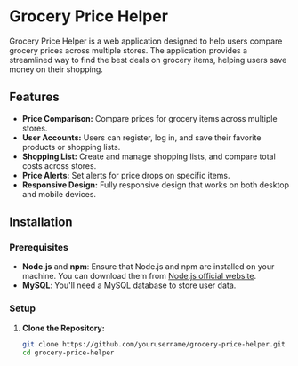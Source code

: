 # Grocery Price Helper

Grocery Price Helper is a web application designed to help users compare grocery prices across multiple stores. The application provides a streamlined way to find the best deals on grocery items, helping users save money on their shopping.

## Features

- **Price Comparison:** Compare prices for grocery items across multiple stores.
- **User Accounts:** Users can register, log in, and save their favorite products or shopping lists.
- **Shopping List:** Create and manage shopping lists, and compare total costs across stores.
- **Price Alerts:** Set alerts for price drops on specific items.
- **Responsive Design:** Fully responsive design that works on both desktop and mobile devices.

## Installation

### Prerequisites

- **Node.js** and **npm**: Ensure that Node.js and npm are installed on your machine. You can download them from [Node.js official website](https://nodejs.org/).
- **MySQL**: You'll need a MySQL database to store user data.

### Setup

1. **Clone the Repository:**

   ```bash
   git clone https://github.com/yourusername/grocery-price-helper.git
   cd grocery-price-helper
